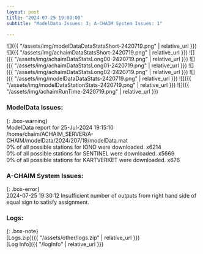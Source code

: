 ```yaml
---
layout: post
title: "2024-07-25 19:00:00"
subtitle: "ModelData Issues: 3; A-CHAIM System Issues: 1"

---
```


![]({{ "/assets/img/modelDataDataStatsShort-2420719.png" | relative_url }})
![]({{ "/assets/img/achaimDataStatsShort-2420719.png" | relative_url }})
![]({{ "/assets/img/achaimDataStatsLong00-2420719.png" | relative_url }})
![]({{ "/assets/img/achaimDataStatsLong01-2420719.png" | relative_url }})
![]({{ "/assets/img/achaimDataStatsLong02-2420719.png" | relative_url }})
![]({{ "/assets/img/modelDataDataStats-2420719.png" | relative_url }})
![]({{ "/assets/img/modelDataStationStats-2420719.png" | relative_url }})
![]({{ "/assets/img/achaimRunTime-2420719.png" | relative_url }})


### ModelData Issues:  
  
{: .box-warning}  
 ModelData report for 25-Jul-2024 19:15:10   
 /home/chaim/ACHAIM_SERVER/A-CHAIM/modelData/2024/207/19/modelData.mat   
 0% of all possible stations for IONO were downloaded. x6214   
 0% of all possible stations for SENTINEL were downloaded. x5669   
 0% of all possible stations for KARTVERKET were downloaded. x676   
  
### A-CHAIM System Issues:  
  
{: .box-error}  
2024-07-25 19:30:12 Insufficient number of outputs from right hand side of equal sign to satisfy assignment.  

### Logs:  
  
{: .box-note}  
[Logs.zip]({{ "/assets/other/logs.zip" | relative_url }})  
[Log Info]({{ "/logInfo" | relative_url }})  
